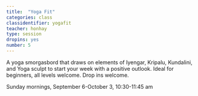 ```yaml
---
title:  "Yoga Fit"
categories: class
classidentifier: yogafit
teacher: honhay
type: session
dropins: yes
number: 5
---
```

A yoga smorgasbord that draws on elements of Iyengar, Kripalu, Kundalini, and Yoga sculpt to start your week with a positive outlook. Ideal for beginners, all levels welcome. Drop ins welcome.

Sunday mornings, September 6-October 3, 10:30-11:45 am
